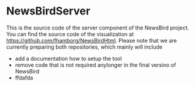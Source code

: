 # NewsBirdServer

This is the source code of the server component of the NewsBird project. You can find the source code of the visualization at https://github.com/fhamborg/NewsBirdHtml.
Please note that we are currently preparing both repositories, which mainly will include
* add a documentation how to setup the tool
* remove code that is not required anylonger in the final versino of NewsBird
* ffdafda
